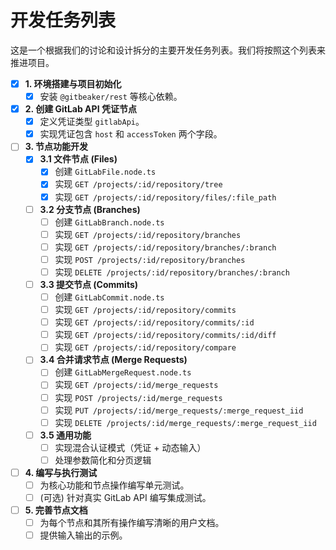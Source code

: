 # 开发任务列表

这是一个根据我们的讨论和设计拆分的主要开发任务列表。我们将按照这个列表来推进项目。

- [x] **1. 环境搭建与项目初始化**
    - [x] 安装 `@gitbeaker/rest` 等核心依赖。

- [x] **2. 创建 GitLab API 凭证节点**
    - [x] 定义凭证类型 `gitlabApi`。
    - [x] 实现凭证包含 `host` 和 `accessToken` 两个字段。

- [ ] **3. 节点功能开发**
    - [x] **3.1 文件节点 (Files)**
        - [x] 创建 `GitLabFile.node.ts`
        - [x] 实现 `GET /projects/:id/repository/tree`
        - [x] 实现 `GET /projects/:id/repository/files/:file_path`
    - [ ] **3.2 分支节点 (Branches)**
        - [ ] 创建 `GitLabBranch.node.ts`
        - [ ] 实现 `GET /projects/:id/repository/branches`
        - [ ] 实现 `GET /projects/:id/repository/branches/:branch`
        - [ ] 实现 `POST /projects/:id/repository/branches`
        - [ ] 实现 `DELETE /projects/:id/repository/branches/:branch`
    - [ ] **3.3 提交节点 (Commits)**
        - [ ] 创建 `GitLabCommit.node.ts`
        - [ ] 实现 `GET /projects/:id/repository/commits`
        - [ ] 实现 `GET /projects/:id/repository/commits/:id`
        - [ ] 实现 `GET /projects/:id/repository/commits/:id/diff`
        - [ ] 实现 `GET /projects/:id/repository/compare`
    - [ ] **3.4 合并请求节点 (Merge Requests)**
        - [ ] 创建 `GitLabMergeRequest.node.ts`
        - [ ] 实现 `GET /projects/:id/merge_requests`
        - [ ] 实现 `POST /projects/:id/merge_requests`
        - [ ] 实现 `PUT /projects/:id/merge_requests/:merge_request_iid`
        - [ ] 实现 `DELETE /projects/:id/merge_requests/:merge_request_iid`
    - [ ] **3.5 通用功能**
        - [ ] 实现混合认证模式（凭证 + 动态输入）
        - [ ] 处理参数简化和分页逻辑

- [ ] **4. 编写与执行测试**
    - [ ] 为核心功能和节点操作编写单元测试。
    - [ ] (可选) 针对真实 GitLab API 编写集成测试。

- [ ] **5. 完善节点文档**
    - [ ] 为每个节点和其所有操作编写清晰的用户文档。
    - [ ] 提供输入输出的示例。
